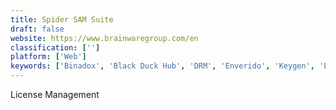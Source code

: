 ```yaml
---
title: Spider SAM Suite
draft: false 
website: https://www.brainwaregroup.com/en
classification: ['']
platform: ['Web']
keywords: ['Binadox', 'Black Duck Hub', 'DRM', 'Enverido', 'Keygen', 'LicenseWatch', 'Mirrakey', 'Open iT LicenseAnalyzer', 'Quick License Manager', 'SLASCONE', 'SafeGuard LM', 'SoftwareKey Licensing System', 'SoftwareShield License Manager', 'StrongBit HardKey', 'Vector Vizor Software', 'WebCops']
---
```

License Management